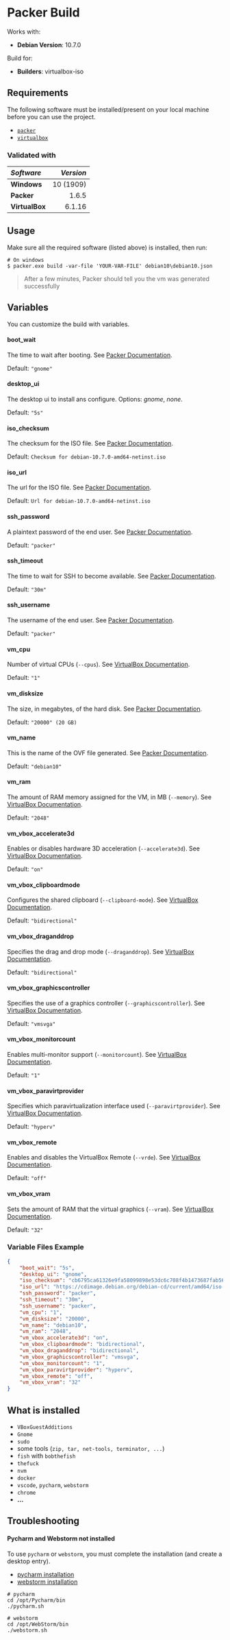 # Packer Build

Works with:

- **Debian Version**: 10.7.0

Build for:

- **Builders**: virtualbox-iso

## Requirements

The following software must be installed/present on your local machine before you can use the project.

- [`packer`](https://www.packer.io/)
- [`virtualbox`](https://www.virtualbox.org/)

### Validated with

| *Software*    	| *Version* 	|
| :---              |          ---: |
| **Windows**    	| 10 (1909) 	|
| **Packer**     	| 1.6.5     	|
| **VirtualBox** 	| 6.1.16    	|

## Usage

Make sure all the required software (listed above) is installed, 
then run:

```shell
# On windows
$ packer.exe build -var-file 'YOUR-VAR-FILE' debian10\debian10.json
```

> After a few minutes, Packer should tell you the vm was generated successfully

## Variables

You can customize the build with variables.

#### boot_wait

The time to wait after booting. See [Packer Documentation](https://www.packer.io/docs/builders/virtualbox/iso#boot_wait).

Default: `"gnome"`

#### desktop_ui

The desktop ui to install ans configure. Options: *gnome*, *none*.

Default: `"5s"`

#### iso_checksum

The checksum for the ISO file. See [Packer Documentation](https://www.packer.io/docs/builders/virtualbox/iso#iso_checksum).

Default: `Checksum for debian-10.7.0-amd64-netinst.iso`

#### iso_url

The url for the ISO file. See [Packer Documentation](https://www.packer.io/docs/builders/virtualbox/iso#iso_url).

Default: `Url for debian-10.7.0-amd64-netinst.iso`

#### ssh_password

A plaintext password of the end user. See [Packer Documentation](https://www.packer.io/docs/builders/virtualbox/iso#ssh_password).

Default: `"packer"`

#### ssh_timeout

The time to wait for SSH to become available. See [Packer Documentation](https://www.packer.io/docs/builders/virtualbox/iso#ssh_timeout).

Default: `"30m"`

#### ssh_username

The username of the end user. See [Packer Documentation](https://www.packer.io/docs/builders/virtualbox/iso#ssh_username).

Default: `"packer"`

#### vm_cpu

Number of virtual CPUs (`--cpus`). See [VirtualBox Documentation](https://www.virtualbox.org/manual/ch08.html#vboxmanage-modifyvm).

Default: `"1"`

#### vm_disksize

The size, in megabytes, of the hard disk. See [Packer Documentation](https://www.packer.io/docs/builders/virtualbox/iso#disk_size).

Default: `"20000" (20 GB)` 

#### vm_name

This is the name of the OVF file generated. See [Packer Documentation](https://www.packer.io/docs/builders/virtualbox/iso#vm_name).

Default: `"debian10"`

#### vm_ram

The amount of RAM memory assigned for the VM, in MB (`--memory`). See [VirtualBox Documentation](https://www.virtualbox.org/manual/ch08.html#vboxmanage-modifyvm).

Default: `"2048"`

#### vm_vbox_accelerate3d

Enables or disables hardware 3D acceleration (`--accelerate3d`). See [VirtualBox Documentation](https://www.virtualbox.org/manual/ch08.html#vboxmanage-modifyvm).

Default: `"on"`

#### vm_vbox_clipboardmode

Configures the shared clipboard (`--clipboard-mode`). See [VirtualBox Documentation](https://www.virtualbox.org/manual/ch08.html#vboxmanage-modifyvm).

Default: `"bidirectional"`

#### vm_vbox_draganddrop

Specifies the drag and drop mode (`--draganddrop`). See [VirtualBox Documentation](https://www.virtualbox.org/manual/ch08.html#vboxmanage-modifyvm).

Default: `"bidirectional"`

#### vm_vbox_graphicscontroller

Specifies the use of a graphics controller (`--graphicscontroller`). See [VirtualBox Documentation](https://www.virtualbox.org/manual/ch08.html#vboxmanage-modifyvm).

Default: `"vmsvga"`

#### vm_vbox_monitorcount

Enables multi-monitor support (`--monitorcount`). See [VirtualBox Documentation](https://www.virtualbox.org/manual/ch08.html#vboxmanage-modifyvm).

Default: `"1"`

#### vm_vbox_paravirtprovider

Specifies which paravirtualization interface used (`--paravirtprovider`). See [VirtualBox Documentation](https://www.virtualbox.org/manual/ch08.html#vboxmanage-modifyvm).

Default: `"hyperv"`

#### vm_vbox_remote

Enables and disables the VirtualBox Remote (`--vrde`). See [VirtualBox Documentation](https://www.virtualbox.org/manual/ch08.html#vboxmanage-modifyvm).

Default: `"off"`

#### vm_vbox_vram
 
Sets the amount of RAM that the virtual graphics (`--vram`). See [VirtualBox Documentation](https://www.virtualbox.org/manual/ch08.html#vboxmanage-modifyvm).

Default: `"32"`

### Variable Files Example

```json
{
    "boot_wait": "5s",
    "desktop_ui": "gnome",
    "iso_checksum": "cb6795ca61326e9fa58099898e53dc6c708f4b1473687fab5679f824adc78bbe1d543f3b4aed9e56613e7b150e27d6be317efc499e25a92efefed1ed623a90a6",
    "iso_url": "https://cdimage.debian.org/debian-cd/current/amd64/iso-cd/debian-10.7.0-amd64-netinst.iso",
    "ssh_password": "packer",
    "ssh_timeout": "30m",
    "ssh_username": "packer",
    "vm_cpu": "1",
    "vm_disksize": "20000",
    "vm_name": "debian10",
    "vm_ram": "2048",
    "vm_vbox_accelerate3d": "on",
    "vm_vbox_clipboardmode": "bidirectional",
    "vm_vbox_draganddrop": "bidirectional",
    "vm_vbox_graphicscontroller": "vmsvga",
    "vm_vbox_monitorcount": "1",
    "vm_vbox_paravirtprovider": "hyperv",
    "vm_vbox_remote": "off",
    "vm_vbox_vram": "32"
}
```

## What is installed

- `VBoxGuestAdditions`
- `Gnome`
- `sudo`
- some tools (`zip, tar, net-tools, terminator, ...`)
- `fish` with `bobthefish`
- `thefuck`
- `nvm`
- `docker`
- `vscode`, `pycharm`, `webstorm`
- `chrome`
- **...**

## Troubleshooting

#### Pycharm and Webstorm not installed

To use `pycharm` or `webstorm`, you must complete the installation (and create a desktop entry).

- [pycharm installation](https://www.jetbrains.com/help/pycharm/installation-guide.html#standalone)
- [webstorm installation](https://www.jetbrains.com/help/webstorm/installation-guide.html#standalone)

```shell
# pycharm
cd /opt/Pycharm/bin
./pycharm.sh

# webstorm
cd /opt/WebStorm/bin
./webstorm.sh
```
